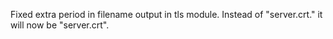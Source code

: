 Fixed extra period in filename output in tls module. Instead of "server.crt." it will now be "server.crt".
